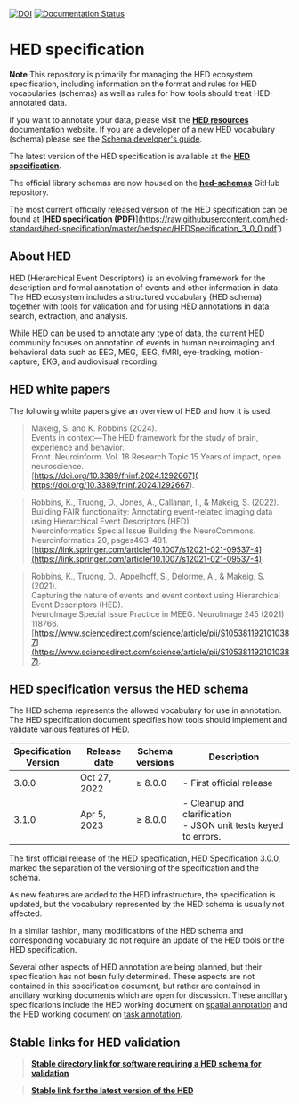 [![DOI](https://zenodo.org/badge/DOI/10.5281/zenodo.7869149.svg)](https://doi.org/10.5281/zenodo.7869149)
[![Documentation Status](https://readthedocs.org/projects/hed-specification/badge/?version=latest)](https://hed-specification.readthedocs.io/en/latest/?badge=latest)


# HED specification

**Note** This repository is primarily for managing the HED ecosystem specification,
including information on the format and rules for HED vocabularies (schemas)
as well as rules for how tools should treat HED-annotated data.

If you want to annotate your data, please visit the [**HED resources**](https://www.hed-resources.org/en/latest/index.html) documentation website. 
If you are a developer of a new HED vocabulary (schema) please see the
[Schema developer's guide](https://www.hed-resources.org/en/latest/HedSchemaDevelopersGuide.html).

The latest version of the HED specification is available at the
[**HED specification**](https://hed-specification.readthedocs.io/en/latest/index.html).

The official library schemas are now housed on the
[**hed-schemas**](https://github.com/hed-standard/hed-schemas) GitHub repository.

The most current officially released version of the HED specification can be found at [**HED specification (PDF)**](<https://raw.githubusercontent.com/hed-standard/hed-specification/master/hedspec/HEDSpecification_3_0_0.pdf>`)

## About HED
HED (Hierarchical Event Descriptors) is an evolving framework for the description and 
formal annotation of events and other information in data.
The HED ecosystem includes a structured vocabulary (HED schema)
together with tools for validation and for using HED annotations in data search, 
extraction, and analysis.

While HED can be used to annotate any type of data, 
the current HED community focuses on annotation of events in human 
neuroimaging and behavioral data such as EEG, MEG, iEEG, fMRI, eye-tracking, 
motion-capture, EKG, and audiovisual recording.
 

## HED white papers

The following white papers give an overview of HED and how it is used.


> Makeig, S. and K. Robbins (2024).      
> Events in context—The HED framework for the study of brain, experience and behavior.    
> Front. Neuroinform. Vol. 18 Research Topic 15 Years of impact, open neuroscience.  
> [https://doi.org/10.3389/fninf.2024.1292667]( https://doi.org/10.3389/fninf.2024.1292667).

> Robbins, K., Truong, D., Jones, A., Callanan, I., & Makeig, S. (2022).  
> Building FAIR functionality: Annotating event-related imaging data using Hierarchical Event Descriptors (HED).   
> Neuroinformatics Special Issue Building the NeuroCommons. Neuroinformatics 20, pages463–481.
> [https://link.springer.com/article/10.1007/s12021-021-09537-4](https://link.springer.com/article/10.1007/s12021-021-09537-4).

> Robbins, K., Truong, D., Appelhoff, S., Delorme, A., & Makeig, S. (2021).  
> Capturing the nature of events and event context using Hierarchical Event Descriptors (HED).  
> NeuroImage Special Issue Practice in MEEG. NeuroImage 245 (2021) 118766.  
> [https://www.sciencedirect.com/science/article/pii/S1053811921010387](https://www.sciencedirect.com/science/article/pii/S1053811921010387).


##  HED specification versus the HED schema

The HED schema represents the allowed vocabulary for use in annotation.
The HED specification document specifies how tools should implement 
and validate various features of HED.

| Specification<br>Version  | Release date | Schema<br>versions | Description |
| ---------- | ---------------- | -------------- | --------------  |
|   3.0.0    |    Oct 27, 2022   |  &ge; 8.0.0  | - First official release  |
| 3.1.0  | Apr 5, 2023 |  &ge; 8.0.0  | - Cleanup and clarification<br>- JSON unit tests keyed to errors. |

The first official release of the HED specification, HED Specification 3.0.0, 
marked the separation of the versioning of the specification and the schema.

As new features are added to the HED infrastructure, the specification is updated,
but the vocabulary represented by the HED schema is usually not affected.

In a similar fashion, many modifications of the HED schema and corresponding vocabulary
do not require an update of the HED tools or the HED specification.

Several other aspects of HED annotation are being planned, but their specification has 
not been fully determined. These aspects are not contained in this specification document, 
but rather are contained in ancillary working documents which are open for discussion. 
These ancillary specifications include the HED working document on 
[spatial annotation](https://docs.google.com/document/u/0/d/1jpSASpWQwOKtan15iQeiYHVewvEeefcBUn1xipNH5-8/edit) 
and the HED working document on 
[task annotation](https://docs.google.com/document/u/0/d/1eGRI_gkYutmwmAl524ezwkX7VwikrLTQa9t8PocQMlU/edit).



## Stable links for HED validation

> [**Stable directory link for software requiring a HED schema for validation**](https://github.com/hed-standard/hed-schemas/tree/main/standard_schema/hedxml)

> [**Stable link for the latest version of the HED**](https://raw.githubusercontent.com/hed-standard/hed-schemas/main/standard_schema/hedxml/HEDLatest.xml)


